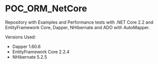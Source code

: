 
# POC_ORM_NetCore

Repository with Examples and Performance tests with .NET Core 2.2 and EntityFramework Core, Dapper, NHibernate and ADO with AutoMapper.

Versions Used:
- Dapper 1.60.6
- EntityFramework Core 2.2.4
- NHibernate 5.2.5
